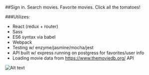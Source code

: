 ##Sign in. Search movies. Favorite movies. Click all the tomatoes!

###Utilizes:

* React (redux + router)
* Sass
* ES6 syntax via babel
* Webpack
* Testing w/ enzyme/jasmine/mocha/jest
* API built w/ express running on postgress for favorites/user info
* Loading movie data from https://www.themoviedb.org/ API

![Alt text](https://gyazo.com/f9acccd1a6b870c55a780cadad097272g "Screenshot")
